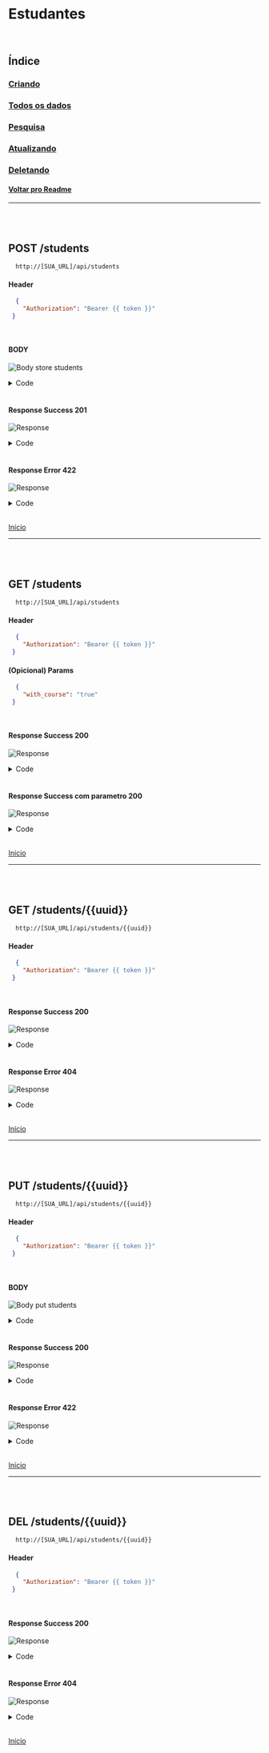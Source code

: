 # Estudantes

<br/>

## Índice
### [Criando](#post-students)
### [Todos os dados](#get-students)
### [Pesquisa](#get-studentsuuid)
### [Atualizando](#put-studentsuuid)
### [Deletando](#del-studentsuuid)
#### [Voltar pro Readme](/README.md)

<hr>
<br/>
<br/>

## POST /students

```
  http://[SUA_URL]/api/students
```
#### Header

```json
  { 
    "Authorization": "Bearer {{ token }}"
 }
```

<br>

#### BODY

![Body store students](/img/body_store_students.png)

<details> 
  <summary>Code</summary>

```json
{
    "first_name":"Eduardo",
    "last_name":"Pereira",
    "nif":"123125124",
    "status":"1",
    "sex":"M",
    "father_full_name":"Carlos",
    "mother_full_name":"Bruna",
    "email":"Eduardo@teste",
    "phone_num":"31231313",
    "country":"Portugal",
    "street_name":"Dão pedro primeiro",
    "postal_code":"1451-4123",
    "course_id":"15"
}
```

</details>

<br/>

#### Response Success 201

![Response](/img/response_success_store_students.png)

<details> 
  <summary>Code</summary>

```json
{
  "status": "Success",
  "message": "Student successfully created",
  "data": {
    "student": {
      "first_name": "Eduardo",
      "last_name": "Pereira",
      "nif": "123125124",
      "status": "1",
      "sex": "M",
      "father_full_name": "Carlos",
      "mother_full_name": "Bruna",
      "email": "eduardo@teste",
      "phone_num": "31231313",
      "country": "Portugal",
      "street_name": "Dão pedro primeiro",
      "postal_code": "1451-4123",
      "uuid": "a06415c9-cd38-46df-90c2-8b381c965350",
      "slug": "eduardo-pereira",
      "updated_at": "2022-09-02T14:13:31.000000Z",
      "created_at": "2022-09-02T14:13:31.000000Z"
    }
  }
}
```

</details>

<br/>

#### Response Error 422

![Response](/img/response_error_store_students.png)

<details> 
  <summary>Code</summary>

```json
{
  "message": "Someone already picked this [ NIF ] try another one! (and 1 more error)",
  "errors": {
    "nif": [
      "Someone already picked this [ NIF ] try another one!"
    ],
    "email": [
      "Someone already picked this [ EMAIL ] try another one!"
    ]
  }
}
```

</details>

<br>

[Início](#estudantes)

<hr>
<br/>
<br/>

## GET /students

```
  http://[SUA_URL]/api/students
```
#### Header

```json
  { 
    "Authorization": "Bearer {{ token }}"
 }
```

#### (Opicional) Params

```json
  { 
    "with_course": "true"
 }
```

<br/>

#### Response Success 200

![Response](/img/response_success_students.png)

<details> 
  <summary>Code</summary>

```json
{
  "status": "Success",
  "message": "All Students Loaded!",
  "data": {
    "students": [
      {
        "uuid": "be27c1a3-a90f-4374-9959-3f14be44a3ed",
        "slug": "luxanna-crownguard",
        "first_name": "Luxanna",
        "last_name": "Crownguard",
        "nif": "782110039",
        "status": 1,
        "sex": "F",
        "father_full_name": "Pieter Crownguard",
        "mother_full_name": "Augatha Crownguard",
        "email": "little.light@demacia.com",
        "phone_num": "+16417960670",
        "country": "demacia",
        "street_name": "high silvermere",
        "postal_code": "98872-2752",
        "created_at": "2022-09-02T14:10:54.000000Z",
        "updated_at": "2022-09-02T14:10:54.000000Z"
      },
      ...
    ]
}
```

</details>

<br/>

#### Response Success com parametro 200

![Response](/img/response_success_params_students.png)

<details> 
  <summary>Code</summary>

```json
{
  "status": "Success",
  "message": "All Students Loaded!",
  "data": {
    "students": [
      {
        "course_uuid": "3c33db3b-d595-4975-b92d-9a0fefde6f04",
        "course_name": "Hogwarts",
        "uuid": "be27c1a3-a90f-4374-9959-3f14be44a3ed",
        "slug": "luxanna-crownguard",
        "first_name": "Luxanna",
        "last_name": "Crownguard",
        "nif": "782110039",
        "status": 1,
        "sex": "F",
        "father_full_name": "Pieter Crownguard",
        "mother_full_name": "Augatha Crownguard",
        "email": "little.light@demacia.com",
        "phone_num": "+16417960670",
        "country": "demacia",
        "street_name": "high silvermere",
        "postal_code": "98872-2752",
        "created_at": "2022-09-02T14:10:54.000000Z",
        "updated_at": "2022-09-02T14:10:54.000000Z"
      },
      ...
    ]
}
```

</details>

<br>

[Início](#estudantes)

<hr>
<br/>
<br/>


## GET /students/{{uuid}}

```
  http://[SUA_URL]/api/students/{{uuid}}
```
#### Header

```json
  { 
    "Authorization": "Bearer {{ token }}"
 }
```

<br/>

#### Response Success 200

![Response](/img/response_success_show_students.png)

<details> 
  <summary>Code</summary>

```json
{
  "status": "Success",
  "message": "Student successfully found!",
  "data": {
    "student": {
      "uuid": "a06415c9-cd38-46df-90c2-8b381c965350",
      "slug": "eduardo-pereira",
      "first_name": "Eduardo",
      "last_name": "Pereira",
      "nif": "123125124",
      "status": 1,
      "sex": "M",
      "father_full_name": "Carlos",
      "mother_full_name": "Bruna",
      "email": "eduardo@teste",
      "phone_num": "31231313",
      "country": "Portugal",
      "street_name": "Dão pedro primeiro",
      "postal_code": "1451-4123",
      "created_at": "2022-09-02T14:13:31.000000Z",
      "updated_at": "2022-09-02T14:13:31.000000Z",
      "course": {
        "uuid": "4fc7653c-3998-419f-b2ec-facc4d1f1c41",
        "slug": "adipisci",
        "name": "Adipisci",
        "created_at": "2022-09-02T14:10:52.000000Z",
        "updated_at": "2022-09-02T14:10:52.000000Z"
      }
    }
  }
}
```

</details>

<br/>

#### Response Error 404

![Response](/img/response_error_generic_404.png)

<details> 
  <summary>Code</summary>

```json
{
  "status": "Error",
  "message": "The searched resource does not exist",
  "data": null
}
```

</details>

<br>

[Início](#estudantes)

<hr>
<br/>
<br/>

## PUT /students/{{uuid}}

```
  http://[SUA_URL]/api/students/{{uuid}}
```
#### Header

```json
  { 
    "Authorization": "Bearer {{ token }}"
 }
```

<br/>

#### BODY

![Body put students](/img/body_put_students.png)

<details> 
  <summary>Code</summary>

```json
{
    "first_name":"Pereira",
    "last_name":"Eduardo",
    "nif":"123125164",
    "status":"1",
    "sex":"M",
    "father_full_name":"Carlos",
    "mother_full_name":"Bruna",
    "email":"Eduardo@testes",
    "phone_num":"31231313",
    "country":"Portugal",
    "street_name":"Dão pedro primeiro",
    "postal_code":"1451-4123",
    "course_id":"15"
}
```

</details>

<br/>

#### Response Success 200

![Response](/img/response_success_put_students.png)

<details> 
  <summary>Code</summary>

```json
{
  "status": "Success",
  "message": "Student successfully updated",
  "data": {
    "student": {
      "uuid": "a06415c9-cd38-46df-90c2-8b381c965350",
      "slug": "eduardo-pereira",
      "first_name": "Pereira",
      "last_name": "Eduardo",
      "nif": "123125164",
      "status": "1",
      "sex": "M",
      "father_full_name": "Carlos",
      "mother_full_name": "Bruna",
      "email": "eduardo@testes",
      "phone_num": "31231313",
      "country": "Portugal",
      "street_name": "Dão pedro primeiro",
      "postal_code": "1451-4123",
      "created_at": "2022-09-02T14:13:31.000000Z",
      "updated_at": "2022-09-02T14:15:27.000000Z"
    }
  }
}
```

</details>

<br/>

#### Response Error 422

![Response](/img/response_error_put_students.png)

<details> 
  <summary>Code</summary>

```json
{
  "message": "Someone already picked this [ NIF ] try another one! (and 1 more error)",
  "errors": {
    "nif": [
      "Someone already picked this [ NIF ] try another one!"
    ],
    "email": [
      "Someone already picked this [ EMAIL ] try another one!"
    ]
  }
}
```

</details>

<br>

[Início](#estudantes)

<hr>
<br/>
<br/>

## DEL /students/{{uuid}}

```
  http://[SUA_URL]/api/students/{{uuid}}
```
#### Header

```json
  { 
    "Authorization": "Bearer {{ token }}"
 }
```

<br/>

#### Response Success 200

![Response](/img/response_success_del_students.png)

<details> 
  <summary>Code</summary>

```json
{
  "status": "Success",
  "message": "The student has been successfully removed!",
  "data": {
    "student": {
      "uuid": "a06415c9-cd38-46df-90c2-8b381c965350",
      "slug": "eduardo-pereira",
      "first_name": "Pereira",
      "last_name": "Eduardo",
      "nif": "123125164",
      "status": 1,
      "sex": "M",
      "father_full_name": "Carlos",
      "mother_full_name": "Bruna",
      "email": "eduardo@testes",
      "phone_num": "31231313",
      "country": "Portugal",
      "street_name": "Dão pedro primeiro",
      "postal_code": "1451-4123",
      "created_at": "2022-09-02T14:13:31.000000Z",
      "updated_at": "2022-09-02T14:15:27.000000Z"
    }
  }
}
```

</details>

<br/>

#### Response Error 404

![Response](/img/response_error_generic_404.png)

<details> 
  <summary>Code</summary>

```json
{
  "status": "Error",
  "message": "Unable to perform deletion. The requested resource does not exist!",
  "data": null
}
```

</details>

<br>

[Início](#estudantes)
